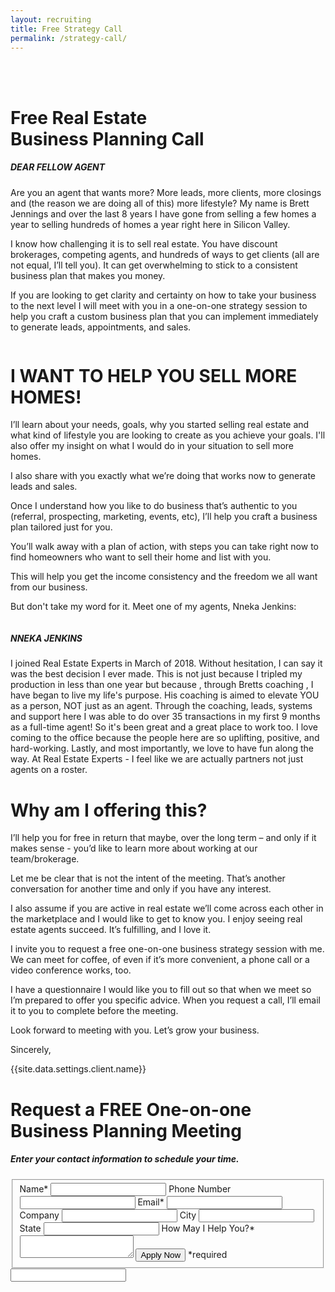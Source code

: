 ```yaml
---
layout: recruiting
title: Free Strategy Call
permalink: /strategy-call/
---
```


<div class="recruiting-page">
<br>
<br>
<h1 class="join-us">Free Real Estate <br>Business Planning Call</h1>
<h5 class="join-us-subtitle">DEAR FELLOW AGENT</h5>



<p>Are you an agent that wants more? More leads, more clients, more closings and (the reason we are doing all of this)  more lifestyle?  My name is Brett Jennings  and over the last 8 years I have gone from selling a few homes a year to selling hundreds of homes a year right here in Silicon Valley.</p>

<p>I know how challenging it is to sell real estate. You have discount brokerages, competing agents, and hundreds of ways to get clients (all are not equal, I’ll tell you). It can get overwhelming to stick to a consistent business plan that makes you money.</p>

<p>If you are looking to get clarity and certainty on how to take your business to the next level I will meet with you in a one-on-one strategy session to help you craft a custom business plan that you can implement immediately to generate leads, appointments, and sales.</p>

<!-- {% include strategy-photos.html %} -->
<!-- <p>My name is ____ and I’ve sold ____ of homes to date.</p> -->

<image>


<h1>I WANT TO HELP YOU SELL MORE HOMES!</h1>

<p>I’ll learn about your needs, goals, why you started selling real estate and what kind of lifestyle you are looking to create as you achieve your goals. I'll also offer my insight on what I would do in your situation to sell more homes.</p>

<p>I also share with you exactly what we’re doing that works now to generate leads and sales.</p>

<p>Once I understand how you like to do business that’s authentic to you (referral, prospecting, marketing, events, etc), I’ll help you craft a business plan tailored just for you.</p>

<p>You’ll walk away with a plan of action, with steps you can take right now to find homeowners who want to sell their home and list with you.</p>

<p>This will help you get the income consistency and the freedom we all want from our business.</p>

<p>But don't take my word for it. Meet one of my agents, Nneka Jenkins:</p>


<!-- <hr>
<div class="qanda">
<p class="section-title">Here’s what a few agents say about working with me…</p>

<p><span class="quote"></span><br>
<span class="author"></span></p>

<p><span class="quote"></span><br>
<span class="author"></span></p>

<p><span class="quote"></span><br>
<span class="author"></span></p>
</div>
<hr> -->

<img>

<h5>NNEKA JENKINS</h5>

<p>I joined Real Estate Experts in March of 2018. Without hesitation, I can say it was the best decision I ever made. This is not just because I tripled my production in less than one year but because , through Bretts coaching , I have began to live my life's purpose. His coaching is aimed to elevate YOU as a person, NOT just as an agent. Through the coaching, leads, systems and support here I was able to do over 35 transactions in my first 9 months as a full-time agent!  So it's been great and a great place to work too.  I  love coming to the office because the people here are so uplifting, positive, and hard-working. Lastly, and most importantly, we love to have fun along the way. At Real Estate Experts - I feel like we are actually partners not just agents on a roster.</p>

<h1>Why am I offering this?</h1>

<p>I’ll help you for free in return that maybe, over the long term – and only if it makes sense - you’d like to learn more about working at our team/brokerage.</p>

<p>Let me be clear that is not the intent of the meeting. That’s another conversation for another time and only if you have any interest.</p>

<p>I also assume if you are active in real estate we’ll come across each other in the marketplace and I would like to get to know you. I enjoy seeing real estate agents succeed. It’s fulfilling, and I love it.</p>

<p>I invite you to request a free one-on-one business strategy session with me. We can meet for coffee, of even if it’s more convenient, a phone call or a video conference works, too.</p>

<p>I have a questionnaire I would like you to fill out so that when we meet so I’m prepared to offer you specific advice. When you request a call, I’ll email it to you to complete before the meeting.</p>

<p>Look forward to meeting with you. Let’s grow your business.</p>

<p>Sincerely,</p>
<p>{{site.data.settings.client.name}}</p>


<h1 class="join-us">Request a FREE One-on-one Business Planning Meeting</h1>
<h5 class="join-us-subtitle">Enter your contact information to schedule your time.</h5>

<form method="post" class="home-value cta-forms" action="https://formspree.io/{{site.data.settings.client.email}}" onsubmit="return setReturn()">
					<fieldset>
						<label for="name">Name*</label> <input type="text" required="" name="name" />
						<label for="phone">Phone Number </label> <input type="tel" name="phone" />
						 <label for="email">Email*</label> <input type="text" name="email" required="" />
						 <label for="company">Company </label> <input type="text" name="company" />
						<label for="city">City </label> <input type="text" name="city" />
						<label for="state">State </label> <input type="text" name="state" />
						<label for="message">How May I Help You?* </label><textarea name="message" required=""></textarea>
						<input class="submit light-light" type="submit" value="Apply Now" name="submitrecruitingForm" /> <span class="asterisk">*required</span></fieldset>
					<div class="hidden"><input type="hidden" value="{{site.data.settings.client.email}}" name="_to" /> <input type="hidden" value="Recruiting Contact Request Message From Your Vyral Careers and Training Video Blog" name="_subject" /> <input type="text" name="_gotcha" /></div>
				</form>
</div>
